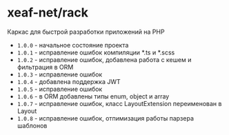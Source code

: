 # xeaf-net/rack
Каркас для быстрой разработки приложений на PHP

* `1.0.0` - начальное состояние проекта
* `1.0.1` - исправление ошибок компиляции *.ts и *.scss
* `1.0.2` - исправление ошибок, добавлена работа с кешем и фильтрация в ORM
* `1.0.3` - исправление ошибок
* `1.0.4` - добавлена поддержка JWT
* `1.0.5` - исправление ошибок
* `1.0.6` - в ORM добавлены типы enum, object и array
* `1.0.7` - исправление ошибок, класс LayoutExtension переименован в Layout
* `1.0.8` - исправление ошибок, отпимизация работы парзера шаблонов

